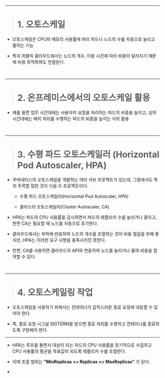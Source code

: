 ----

> # 1. 오토스케일

+ 오토스케일은 CPU와 메모리 사용률에 따라 파드나 노드의 수를 자동으로 늘리고 줄이는 기능

+ 특히 퍼블릭 클라우드에서는 노드의 개수, 이용 시간에 따라 비용이 달라지기 때문에 비용 최적화와도 연결된다.

<br>

----

> # 2. 온프레미스에서의 오토스케일 활용

+ 예를 들면 업무 시간대에는 사용자의 요청을 처리하는 파드의 비중을 높이고, 심야 시간대에는 배치 처리를 수행하는 파드의 비중을 높이는 식의 활용

<br>

----

> # 3. 수평 파드 오토스케일러 (Horizontal Pod Autoscaler, HPA)

+ 쿠버네티스의 오토스케일을 개발하는 여러 서브 프로젝트가 있는데, 그중에서도 특히 주목할 많한 것이 다음 두 프로젝트이다.

    - 수평 파드 오토스케일러(Horizontal Pod Autoscaler, HPA)

    - 클러스터 오토스케일러(Cluster Autoscaler, CA)

+ HPA는 파드의 CPU 사용률을 감시하면서 파드의 레플리카 수를 늘리거나 줄이고, 한편 CA는 필요할 때 노드를 자동으로 추가한다.

+ 클라우드에서는 부하에 반응하여 노드의 개수를 조절하는 것이 비용 절감을 위해 좋지만, HPA는 이러한 요구 사항을 충족시키진 못한다.

+ 한편, CA를 사용하면 클라우드의 API와 연동하여 노드를 늘리거나 줄여 비용을 절약할 수 있다.

<br>

----

> # 4. 오토스케일링 작업

+ 오토스케일을 사용하기 위해서는 컨테이너가 갑작스러운 종료 요청에 대응할 수 있어야 한다.

+ 즉, 종료 요청 시그널 SIGTERM을 받으면 종료 처리를 수행하고 컨테이너를 종료하도록 구현해야 한다.

----

+ HPA는 루프를 돌면서 대상이 되는 파드의 CPU 사용률을 정기적으로 수집하고 CPU 사용률의 평균을 목표값이 되도록 레플리카 수를 조절한다.

+ 이때 조절 범위는 **"MinReplicas <= Replicas <= MaxReplicas"** 가 된다.

+ 